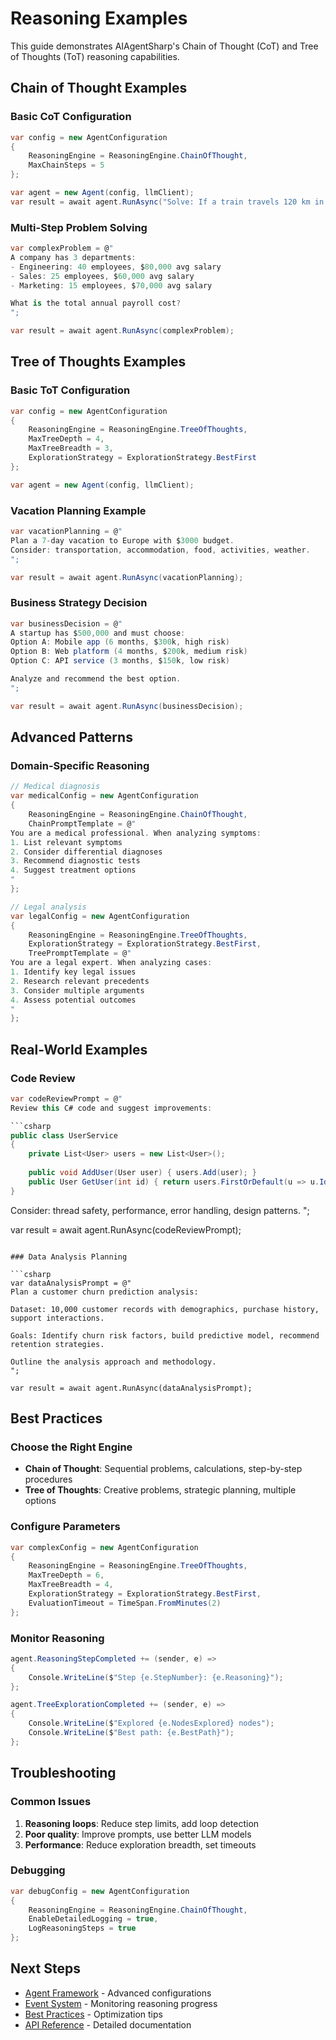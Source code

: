 # Reasoning Examples

This guide demonstrates AIAgentSharp's Chain of Thought (CoT) and Tree of Thoughts (ToT) reasoning capabilities.

## Chain of Thought Examples

### Basic CoT Configuration

```csharp
var config = new AgentConfiguration
{
    ReasoningEngine = ReasoningEngine.ChainOfThought,
    MaxChainSteps = 5
};

var agent = new Agent(config, llmClient);
var result = await agent.RunAsync("Solve: If a train travels 120 km in 2 hours, what is its speed?");
```

### Multi-Step Problem Solving

```csharp
var complexProblem = @"
A company has 3 departments:
- Engineering: 40 employees, $80,000 avg salary
- Sales: 25 employees, $60,000 avg salary  
- Marketing: 15 employees, $70,000 avg salary

What is the total annual payroll cost?
";

var result = await agent.RunAsync(complexProblem);
```

## Tree of Thoughts Examples

### Basic ToT Configuration

```csharp
var config = new AgentConfiguration
{
    ReasoningEngine = ReasoningEngine.TreeOfThoughts,
    MaxTreeDepth = 4,
    MaxTreeBreadth = 3,
    ExplorationStrategy = ExplorationStrategy.BestFirst
};

var agent = new Agent(config, llmClient);
```

### Vacation Planning Example

```csharp
var vacationPlanning = @"
Plan a 7-day vacation to Europe with $3000 budget.
Consider: transportation, accommodation, food, activities, weather.
";

var result = await agent.RunAsync(vacationPlanning);
```

### Business Strategy Decision

```csharp
var businessDecision = @"
A startup has $500,000 and must choose:
Option A: Mobile app (6 months, $300k, high risk)
Option B: Web platform (4 months, $200k, medium risk)
Option C: API service (3 months, $150k, low risk)

Analyze and recommend the best option.
";

var result = await agent.RunAsync(businessDecision);
```

## Advanced Patterns

### Domain-Specific Reasoning

```csharp
// Medical diagnosis
var medicalConfig = new AgentConfiguration
{
    ReasoningEngine = ReasoningEngine.ChainOfThought,
    ChainPromptTemplate = @"
You are a medical professional. When analyzing symptoms:
1. List relevant symptoms
2. Consider differential diagnoses
3. Recommend diagnostic tests
4. Suggest treatment options
"
};

// Legal analysis
var legalConfig = new AgentConfiguration
{
    ReasoningEngine = ReasoningEngine.TreeOfThoughts,
    ExplorationStrategy = ExplorationStrategy.BestFirst,
    TreePromptTemplate = @"
You are a legal expert. When analyzing cases:
1. Identify key legal issues
2. Research relevant precedents
3. Consider multiple arguments
4. Assess potential outcomes
"
};
```

## Real-World Examples

### Code Review

```csharp
var codeReviewPrompt = @"
Review this C# code and suggest improvements:

```csharp
public class UserService
{
    private List<User> users = new List<User>();
    
    public void AddUser(User user) { users.Add(user); }
    public User GetUser(int id) { return users.FirstOrDefault(u => u.Id == id); }
}
```

Consider: thread safety, performance, error handling, design patterns.
";

var result = await agent.RunAsync(codeReviewPrompt);
```

### Data Analysis Planning

```csharp
var dataAnalysisPrompt = @"
Plan a customer churn prediction analysis:

Dataset: 10,000 customer records with demographics, purchase history, support interactions.

Goals: Identify churn risk factors, build predictive model, recommend retention strategies.

Outline the analysis approach and methodology.
";

var result = await agent.RunAsync(dataAnalysisPrompt);
```

## Best Practices

### Choose the Right Engine

- **Chain of Thought**: Sequential problems, calculations, step-by-step procedures
- **Tree of Thoughts**: Creative problems, strategic planning, multiple options

### Configure Parameters

```csharp
var complexConfig = new AgentConfiguration
{
    ReasoningEngine = ReasoningEngine.TreeOfThoughts,
    MaxTreeDepth = 6,
    MaxTreeBreadth = 4,
    ExplorationStrategy = ExplorationStrategy.BestFirst,
    EvaluationTimeout = TimeSpan.FromMinutes(2)
};
```

### Monitor Reasoning

```csharp
agent.ReasoningStepCompleted += (sender, e) =>
{
    Console.WriteLine($"Step {e.StepNumber}: {e.Reasoning}");
};

agent.TreeExplorationCompleted += (sender, e) =>
{
    Console.WriteLine($"Explored {e.NodesExplored} nodes");
    Console.WriteLine($"Best path: {e.BestPath}");
};
```

## Troubleshooting

### Common Issues

1. **Reasoning loops**: Reduce step limits, add loop detection
2. **Poor quality**: Improve prompts, use better LLM models
3. **Performance**: Reduce exploration breadth, set timeouts

### Debugging

```csharp
var debugConfig = new AgentConfiguration
{
    ReasoningEngine = ReasoningEngine.ChainOfThought,
    EnableDetailedLogging = true,
    LogReasoningSteps = true
};
```

## Next Steps

- [Agent Framework](agent-framework.md) - Advanced configurations
- [Event System](event-system.md) - Monitoring reasoning progress
- [Best Practices](best-practices/) - Optimization tips
- [API Reference](api/) - Detailed documentation

